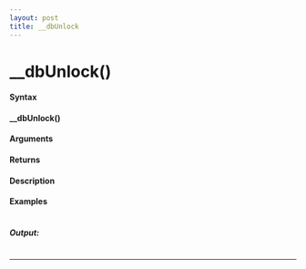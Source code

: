 ```yaml
---
layout: post
title: __dbUnlock
---
```


# __dbUnlock()


#### Syntax

#### __dbUnlock()

#### Arguments

#### Returns

#### Description

#### Examples

```

```

##### Output:

```

```

---